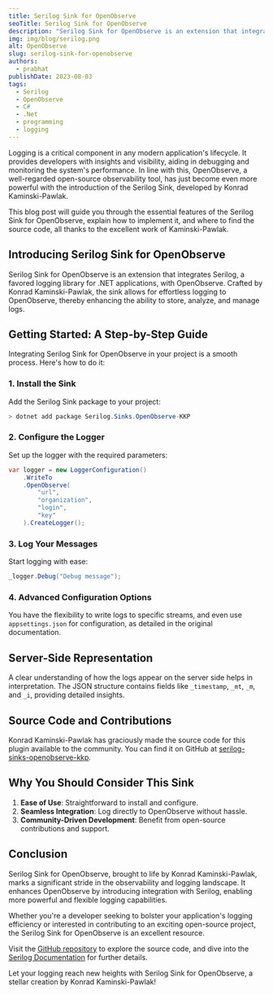 ```yaml
---
title: Serilog Sink for OpenObserve
seoTitle: Serilog Sink for OpenObserve
description: "Serilog Sink for OpenObserve is an extension that integrates Serilog, a favored logging library for .NET applications, with OpenObserve. Crafted by Konrad Kaminski-Pawlak, the sink allows for effortless logging to OpenObserve, thereby enhancing the ability to store, analyze, and manage logs."
img: img/blog/serilog.png
alt: OpenObserve
slug: serilog-sink-for-openobserve
authors: 
  - prabhat
publishDate: 2023-08-03
tags:
  - Serilog
  - OpenObserve
  - C#
  - .Net
  - programming
  - logging
---
```



Logging is a critical component in any modern application's lifecycle. It provides developers with insights and visibility, aiding in debugging and monitoring the system's performance. In line with this, OpenObserve, a well-regarded open-source observability tool, has just become even more powerful with the introduction of the Serilog Sink, developed by Konrad Kaminski-Pawlak.

This blog post will guide you through the essential features of the Serilog Sink for OpenObserve, explain how to implement it, and where to find the source code, all thanks to the excellent work of Kaminski-Pawlak.

## Introducing Serilog Sink for OpenObserve

Serilog Sink for OpenObserve is an extension that integrates Serilog, a favored logging library for .NET applications, with OpenObserve. Crafted by Konrad Kaminski-Pawlak, the sink allows for effortless logging to OpenObserve, thereby enhancing the ability to store, analyze, and manage logs.

## Getting Started: A Step-by-Step Guide

Integrating Serilog Sink for OpenObserve in your project is a smooth process. Here's how to do it:

### 1. **Install the Sink**

Add the Serilog Sink package to your project:

```powershell
> dotnet add package Serilog.Sinks.OpenObserve-KKP
```

### 2. **Configure the Logger**

Set up the logger with the required parameters:

```csharp
var logger = new LoggerConfiguration()
    .WriteTo
    .OpenObserve(
        "url",
        "organization",
        "login",
        "key"
    ).CreateLogger();
```

### 3. **Log Your Messages**

Start logging with ease:

```csharp
_logger.Debug("Debug message");
```

### 4. **Advanced Configuration Options**

You have the flexibility to write logs to specific streams, and even use `appsettings.json` for configuration, as detailed in the original documentation.

## Server-Side Representation

A clear understanding of how the logs appear on the server side helps in interpretation. The JSON structure contains fields like `_timestamp`, `_mt`, `_m`, and `_i`, providing detailed insights.

## Source Code and Contributions

Konrad Kaminski-Pawlak has graciously made the source code for this plugin available to the community. You can find it on GitHub at [serilog-sinks-openobserve-kkp](https://github.com/konradkaminski/serilog-sinks-openobserve-kkp/).

## Why You Should Consider This Sink

1. **Ease of Use**: Straightforward to install and configure.
2. **Seamless Integration**: Log directly to OpenObserve without hassle.
3. **Community-Driven Development**: Benefit from open-source contributions and support.

## Conclusion

Serilog Sink for OpenObserve, brought to life by Konrad Kaminski-Pawlak, marks a significant stride in the observability and logging landscape. It enhances OpenObserve by introducing integration with Serilog, enabling more powerful and flexible logging capabilities.

Whether you're a developer seeking to bolster your application's logging efficiency or interested in contributing to an exciting open-source project, the Serilog Sink for OpenObserve is an excellent resource.

Visit the [GitHub repository](https://github.com/konradkaminski/serilog-sinks-openobserve-kkp/) to explore the source code, and dive into the [Serilog Documentation](https://github.com/serilog/serilog/wiki) for further details.

Let your logging reach new heights with Serilog Sink for OpenObserve, a stellar creation by Konrad Kaminski-Pawlak!
